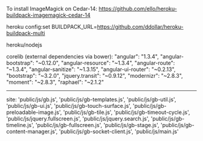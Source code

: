 
To install ImageMagick on Cedar-14:
https://github.com/ello/heroku-buildpack-imagemagick-cedar-14

heroku config:set BUILDPACK_URL=https://github.com/ddollar/heroku-buildpack-multi

heroku/nodejs


corelib (external dependencies via bower):
"angular": "1.3.4",
"angular-bootstrap": "~0.12.0",
"angular-resource": "~1.3.4",
"angular-route": "~1.3.4",
"angular-sanitize": "~1.3.15",
"angular-ui-router": "~0.2.13",
"bootstrap": "~3.2.0",
"jquery.transit": "~0.9.12",
"modernizr": "~2.8.3",
"moment": "~2.8.3",
"raphael": "~2.1.2"

------

site:
'public/js/gb.js',
'public/js/gb-templates.js',
'public/js/gb-util.js',
'public/js/gb-ui.js',
'public/js/gb-touch-surface.js',
'public/js/gb-preloadable-image.js',
'public/js/gb-tile.js',
'public/js/gb-timeout-cycle.js',
'public/js/jquery.fullscreen.js',
'public/js/jquery.search.js',
'public/js/gb-timeline.js',
'public/js/gb-fullscreen.js',
'public/js/gb-stage.js',
'public/js/gb-content-manager.js',
'public/js/gb-socket-client.js',
'public/js/main.js'

